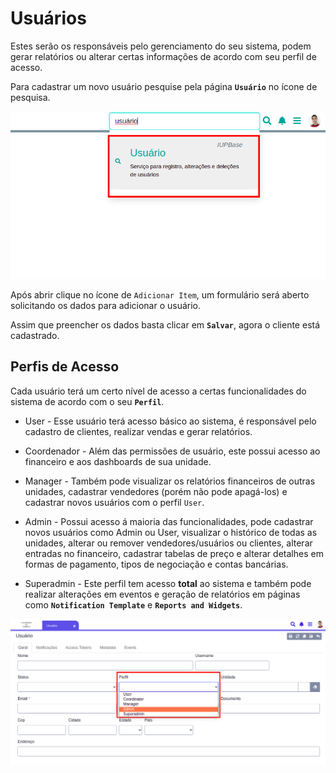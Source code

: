 # Usuários

Estes serão os responsáveis pelo gerenciamento do seu sistema, podem gerar relatórios ou alterar certas informações de acordo com seu perfil de acesso.

Para cadastrar um novo usuário pesquise pela página **`Usuário`** no ícone de pesquisa. 

![Página de usuários](/ERP/assets/manuais-de-uso/usuarios/1-usuarios.png)

Após abrir clique no ícone de `Adicionar Item`, um formulário será aberto solicitando os dados para adicionar o usuário.

Assim que preencher os dados basta clicar em **`Salvar`**, agora o cliente está cadastrado.

<!-- 
As abas de **`Notificações`**, **`Access Tokens`**, **`Metadata`** e **`Events`** não serão abordadas no momento. 
-->

## Perfis de Acesso

Cada usuário terá um certo nível de acesso a certas funcionalidades do sistema de acordo com o seu **`Perfil`**.

* User - Esse usuário terá acesso básico ao sistema, é responsável pelo cadastro de clientes, realizar vendas e gerar relatórios.

* Coordenador - Além das permissões de usuário, este possui acesso ao financeiro e aos dashboards de sua unidade.

* Manager - Também pode visualizar os relatórios financeiros de outras unidades, cadastrar vendedores (porém não pode apagá-los) e cadastrar novos usuários com o perfil `User`.

* Admin - Possui acesso á maioria das funcionalidades, pode cadastrar novos usuários como Admin ou User, visualizar o histórico de todas as unidades, alterar ou remover vendedores/usuários ou clientes, alterar entradas no financeiro, cadastrar tabelas de preço e alterar detalhes em formas de pagamento, tipos de negociação e contas bancárias.

* Superadmin - Este perfil tem acesso **total** ao sistema e também pode realizar alterações em eventos e geração de relatórios em páginas como **`Notification Template`** e **`Reports and Widgets`**.

![Página de usuários](/ERP/assets/manuais-de-uso/usuarios/2-usuarios.png)